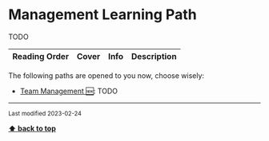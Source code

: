 [//]: # (Auto generated file from templates)

# Management Learning Path

TODO

| Reading Order | Cover | Info | Description |
| :---: | :---: | :--- | :--- |

The following paths are opened to you now, choose wisely:

- [Team Management :new:](/content/paths/team-management.md): TODO




---
<sub>Last modified 2023-02-24</sub>

[**⬆ back to top**](#management-learning-path)
